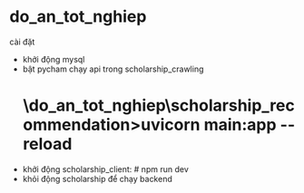 # do_an_tot_nghiep
cài đặt
- khởi động mysql
- bật pycham chạy api trong scholarship_crawling
    # \do_an_tot_nghiep\scholarship_recommendation>uvicorn main:app --reload
- khởi động scholarship_client: # npm run dev
- khỏi động scholarship để chạy backend
